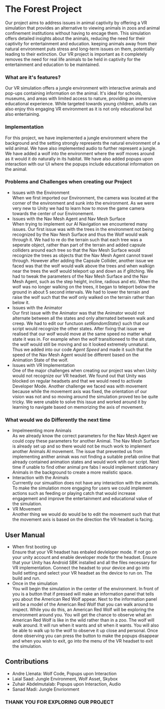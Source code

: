 # The Forest Project
Our project aims to address issues in animal captivity by offering a VR simulation that provides an alternative to viewing animals in zoos and animal confinement institutions without having to encage them. This simulation offers detailed insights about the animals, reducing the need for their captivity for entertainment and education. keeping animals away from their natural environment puts stress and long-term issues on them, potentially leading to their extinction. Our VR project is important as it completely removes the need for real life animals to be held in captivity for the entertainment and education to be maintained. 
### What are it's features?
Our VR simulation offers a jungle environment with interactive animals and pop-ups containing information on the animal. It's ideal for schools, museums, and areas with limited access to nature, providing an immersive educational experience. While targeted towards young children, adults can also enjoy this engaging VR environment as it is not only educational but also entertaining.
### Implementation
For this project, we have implemented a jungle environment where the background and the setting strongly represents the natural environment of a wild animal. We have also implemented audio to further represent a jungle. We have added a wolf into the environment where the wolf moves around as it would it do naturally in its habitat. We have also added popups upon interaction with our UI where the popups include educational information on the animal.
### Problems and Challenges when creating our Project
- Issues with the Environment \
  When we first imported our Environment, the camera was located at the corner of the environment and sunk into the environment. As we were very new to Unity we had to learn how to move the game camera towards the center of our Environement.
- Issues with the Nav Mesh Agent and Nav Mesh Surface \
  When trying to implement our AI Navigation we encountered many issues. Our first issue was with the trees in the environment not being recognized by the Nav Nesh Surface and thus the Wolf would walk through it. We had to re do the terrain such that each tree was a seperate object, rather than part of the terrain and added capsule colliders around each tree so that the Nav Mesh Surface would recognize the trees as objects that the Nav Mesh Agent cannot travel through. However after adding the Capsule Collider, another issue we faced was that the wolf would walk above the trees and when walkign near the trees the wolf would teleport up and down as if glitching. We had to tweak the parameters of the Nav Mesh Surface and the Nav Mesh Agent, such as the step height, incline, radious and etc. When the wolf was no longer walking on the trees, it began to teleport below the ground in about 5 second intervals. We had to lower the terrain and raise the wolf such that the wolf only walked on the terrain rather than below it.
- Issues with the Animator \
  Our first issue with the Animator was that the Animator would not alternate between all the states and only alternated between walk and creep. We had to edit our functuon _setRandomState()_ such that our script would recognize the other states. After fixing that issue we realised that our wolf would move at the same speed no matter what state it was in. For example when the wolf transitioneed to the sit state, the wolf would still be moving and so it looked extremely unnatural. Thus we added into our code _Agent Speed_ and made it such that the speed of the Nav Mesh Agent would be different based on the Animation State of the wolf.
- Issues with VR Implementation \
  One of the major challenges when creating our project was when Unity would not recognize our VR headset. We found out that Unity was blocked on regular headsets and that we would need to activate Developer Mode. Another challenge we faced was with movement because while the movement axis was fixed, the orientation of our vision was not and so moving around the simulation proved teo be quite tricky. We were unable to solve this issue and worked around it by learning to navigate based on memorizing the axis of movement.
### What would we do Differently the next time
- Impelmeenting more Animals \
  As we already know the correct parameters for the Nav Mesh Agent we could copy these parameters for another Animal. The Nav Mesh Surface is already set up and so there would not be much work to implement another Animals AI movement. The issue that prevented us from implementing anither aninak was not finding a suitable prefab online that already contained animation states and would work wtih our script. Next time if unable to find other animal pre fabs I would implement stationary Animals in the background to create a more realistic space.
- Interaction with the Animals \
Currrently our simualtion does not have any interaction with the animals. To make the simulation more engaging for users we could implement actions such as feeding or playing catch that would increase engagement and improve the entertainment and educational value of the simulation.
- VR Movement \
Another thing we would do would be to edit the movement such that that the movement axis is based on the direction the VR headset is facing.
## User Manual
- When first booting up \
Ensure that your VR headset has enbaled devleloper mode. If not go on your unity account and enable developer mode for the headset. Ensure that your Unity has Android SBK installed and all the files necessary for VR implementation. Connect the headset to your device and go into build setting and select your VR headset as the device to run on. The build and run.
- Once in the simulation \
You will begin the simulation in the center of the environment. In front of you is a button that if pressed will make an information panel that tells you about the American Red Wolf appear. Next to the information panel will be a model of the American Red Wolf that you can walk around to inspect. While you do this, an American Red Wolf will be exploring the environment around you. You will get the chance to observe what an American Red Wolf is like in the wild rather than in a zoo. The wolf will walk around. It will run when it wants and sit when it wants. You will also be able to walk up to the wolf to observe it up close and personal. Once done observing you can press the button to make the popups disappear and when you wish to exit, go into the menu of the VR headset to exit the simulation.
## Contributions
- Andre Llenata: Wolf Code, Popups upon Interaction
- Laial Saad: Jungle Environment, Wolf Asset, Skybox
- Zuhair Abdelmutalab: Popups upon Interaction, Audio
- Sanad Madi: Jungle Envrionment

### THANK YOU FOR EXPLORING OUR PROJECT
